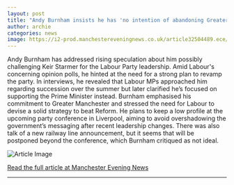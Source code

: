 ```yaml
---
layout: post
title: "Andy Burnham insists he has 'no intention of abandoning Greater Manchester' after Keir Starmer rumours"
author: archie
categories: news
image: https://i2-prod.manchestereveningnews.co.uk/article32504489.ece/ALTERNATES/s1200/1_Andy-Burnham-on-the-radio-today.jpg
---
```

Andy Burnham has addressed rising speculation about him possibly challenging Keir Starmer for the Labour Party leadership. Amid Labour's concerning opinion polls, he hinted at the need for a strong plan to revamp the party. In interviews, he revealed that Labour MPs approached him regarding succession over the summer but later clarified he’s focused on supporting the Prime Minister instead. Burnham emphasised his commitment to Greater Manchester and stressed the need for Labour to devise a solid strategy to beat Reform. He plans to keep a low profile at the upcoming party conference in Liverpool, aiming to avoid overshadowing the government’s messaging after recent leadership changes. There was also talk of a new railway line announcement, but it seems that will be postponed beyond the conference, which Burnham critiqued as not ideal.

![Article Image](https://i2-prod.manchestereveningnews.co.uk/article32504489.ece/ALTERNATES/s1200/1_Andy-Burnham-on-the-radio-today.jpg)

[Read the full article at Manchester Evening News](https://www.manchestereveningnews.co.uk/news/greater-manchester-news/andy-burnham-insists-no-intention-32548667)

---
